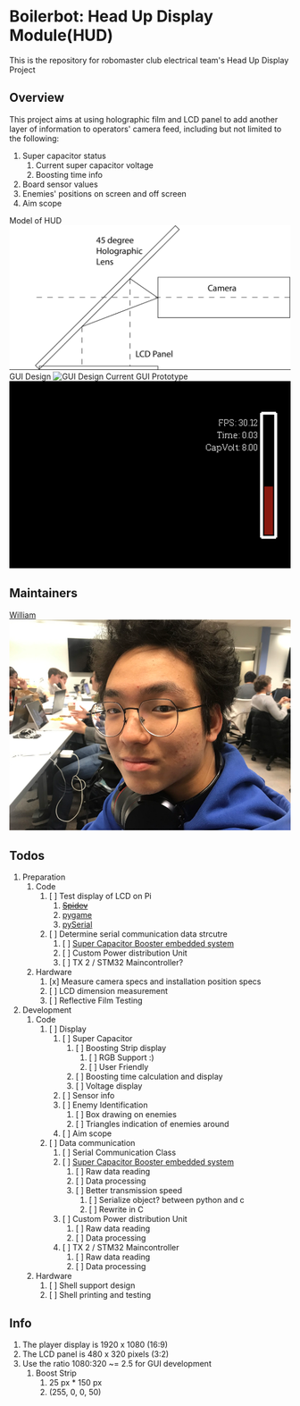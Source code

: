 # Boilerbot: Head Up Display Module(HUD)

This is the repository for robomaster club electrical team's Head Up Display Project

## Overview

This project aims at using holographic film and LCD panel to add another layer of information
to operators' camera feed, including but not limited to the following:

1. Super capacitor status
   1. Current super capacitor voltage
   2. Boosting time info
2. Board sensor values
3. Enemies' positions on screen and off screen
4. Aim scope

Model of HUD
![Model of HUD](./resource/images/preview.png "Model Explain")
GUI Design
![GUI Design](./resource/images/GUI-Design.png "GUI Design")
Current GUI Prototype
![Current GUI Prototype](resource/images/GUI-Prototype-2.png)

## Maintainers

[William](https://purduerobomaster.slack.com/team/UCNH7S52P)
![Headshot](resource/doc/Weili-An.png)

## Todos

1. Preparation
   1. Code
      1. [ ] Test display of LCD on Pi
         1. ~~[Spidev](http://github.com/doceme/py-spidev)~~
         2. [pygame](https://www.pygame.org/docs)
         3. [pySerial](https://pyserial.readthedocs.io/en/latest/shortintro.html)
      2. [ ] Determine serial communication data strcutre
         1. [ ] [Super Capacitor Booster embedded system](https://github.com/RoboMaster-Club/Super-Capacitor-Booster)
         2. [ ] Custom Power distribution Unit
         3. [ ] TX 2 / STM32 Maincontroller?
   2. Hardware
      1. [x] Measure camera specs and installation position specs 
      2. [ ] LCD dimension measurement
      3. [ ] Reflective Film Testing
2. Development
   1. Code
      1. [ ] Display
         1. [ ] Super Capacitor
            1. [ ] Boosting Strip display
               1. [ ] RGB Support :)
               2. [ ] User Friendly
            2. [ ] Boosting time calculation and display
            3. [ ] Voltage display
         2. [ ] Sensor info
         3. [ ] Enemy Identification
            1. [ ] Box drawing on enemies
            2. [ ] Triangles indication of enemies around
         4. [ ] Aim scope
      2. [ ] Data communication
         1. [ ] Serial Communication Class
         2. [ ] [Super Capacitor Booster embedded system](https://github.com/RoboMaster-Club/Super-Capacitor-Booster)
            1. [ ] Raw data reading
            2. [ ] Data processing
            3. [ ] Better transmission speed
               1. [ ] Serialize object? between python and c
               2. [ ] Rewrite in C
         3. [ ] Custom Power distribution Unit
            1. [ ] Raw data reading
            2. [ ] Data processing
         4. [ ] TX 2 / STM32 Maincontroller
            1. [ ] Raw data reading
            2. [ ] Data processing
   2. Hardware
      1. [ ] Shell support design
      2. [ ] Shell printing and testing

## Info
1. The player display is 1920 x 1080 (16:9)
2. The LCD panel is 480 x 320 pixels (3:2)
3. Use the ratio 1080:320 ~= 2.5 for GUI development
   1. Boost Strip
      1. 25 px *  150 px
      2. (255, 0, 0, 50)